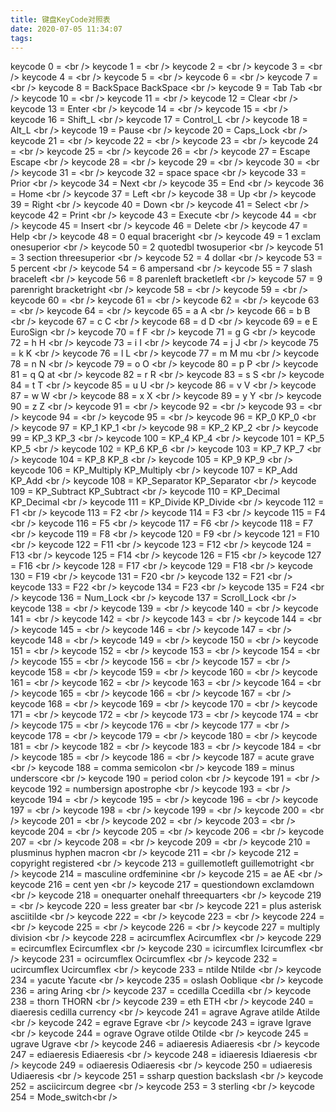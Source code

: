 ```yaml
---
title: 键盘KeyCode对照表
date: 2020-07-05 11:34:07
tags:
---
```


keycode   0 = &lt;br /&gt;
keycode   1 = &lt;br /&gt;
keycode   2 = &lt;br /&gt;
keycode   3 = &lt;br /&gt;
keycode   4 = &lt;br /&gt;
keycode   5 = &lt;br /&gt;
keycode   6 = &lt;br /&gt;
keycode   7 = &lt;br /&gt;
keycode   8 = BackSpace BackSpace &lt;br /&gt;
keycode   9 = Tab Tab &lt;br /&gt;
keycode 10 = &lt;br /&gt;
keycode 11 = &lt;br /&gt;
keycode 12 = Clear &lt;br /&gt;
keycode 13 = Enter &lt;br /&gt;
keycode 14 = &lt;br /&gt;
keycode 15 = &lt;br /&gt;
keycode 16 = Shift_L &lt;br /&gt;
keycode 17 = Control_L &lt;br /&gt;
keycode 18 = Alt_L &lt;br /&gt;
keycode 19 = Pause &lt;br /&gt;
keycode 20 = Caps_Lock &lt;br /&gt;
keycode 21 = &lt;br /&gt;
keycode 22 = &lt;br /&gt;
keycode 23 = &lt;br /&gt;
keycode 24 = &lt;br /&gt;
keycode 25 = &lt;br /&gt;
keycode 26 = &lt;br /&gt;
keycode 27 = Escape Escape &lt;br /&gt;
keycode 28 = &lt;br /&gt;
keycode 29 = &lt;br /&gt;
keycode 30 = &lt;br /&gt;
keycode 31 = &lt;br /&gt;
keycode 32 = space space &lt;br /&gt;
keycode 33 = Prior &lt;br /&gt;
keycode 34 = Next &lt;br /&gt;
keycode 35 = End &lt;br /&gt;
keycode 36 = Home &lt;br /&gt;
keycode 37 = Left &lt;br /&gt;
keycode 38 = Up &lt;br /&gt;
keycode 39 = Right &lt;br /&gt;
keycode 40 = Down &lt;br /&gt;
keycode 41 = Select &lt;br /&gt;
keycode 42 = Print &lt;br /&gt;
keycode 43 = Execute &lt;br /&gt;
keycode 44 = &lt;br /&gt;
keycode 45 = Insert &lt;br /&gt;
keycode 46 = Delete &lt;br /&gt;
keycode 47 = Help &lt;br /&gt;
keycode 48 = 0 equal braceright &lt;br /&gt;
keycode 49 = 1 exclam onesuperior &lt;br /&gt;
keycode 50 = 2 quotedbl twosuperior &lt;br /&gt;
keycode 51 = 3 section threesuperior &lt;br /&gt;
keycode 52 = 4 dollar &lt;br /&gt;
keycode 53 = 5 percent &lt;br /&gt;
keycode 54 = 6 ampersand &lt;br /&gt;
keycode 55 = 7 slash braceleft &lt;br /&gt;
keycode 56 = 8 parenleft bracketleft &lt;br /&gt;
keycode 57 = 9 parenright bracketright &lt;br /&gt;
keycode 58 = &lt;br /&gt;
keycode 59 = &lt;br /&gt;
keycode 60 = &lt;br /&gt;
keycode 61 = &lt;br /&gt;
keycode 62 = &lt;br /&gt;
keycode 63 = &lt;br /&gt;
keycode 64 = &lt;br /&gt;
keycode 65 = a A &lt;br /&gt;
keycode 66 = b B &lt;br /&gt;
keycode 67 = c C &lt;br /&gt;
keycode 68 = d D &lt;br /&gt;
keycode 69 = e E EuroSign &lt;br /&gt;
keycode 70 = f F &lt;br /&gt;
keycode 71 = g G &lt;br /&gt;
keycode 72 = h H &lt;br /&gt;
keycode 73 = i I &lt;br /&gt;
keycode 74 = j J &lt;br /&gt;
keycode 75 = k K &lt;br /&gt;
keycode 76 = l L &lt;br /&gt;
keycode 77 = m M mu &lt;br /&gt;
keycode 78 = n N &lt;br /&gt;
keycode 79 = o O &lt;br /&gt;
keycode 80 = p P &lt;br /&gt;
keycode 81 = q Q at &lt;br /&gt;
keycode 82 = r R &lt;br /&gt;
keycode 83 = s S &lt;br /&gt;
keycode 84 = t T &lt;br /&gt;
keycode 85 = u U &lt;br /&gt;
keycode 86 = v V &lt;br /&gt;
keycode 87 = w W &lt;br /&gt;
keycode 88 = x X &lt;br /&gt;
keycode 89 = y Y &lt;br /&gt;
keycode 90 = z Z &lt;br /&gt;
keycode 91 = &lt;br /&gt;
keycode 92 = &lt;br /&gt;
keycode 93 = &lt;br /&gt;
keycode 94 = &lt;br /&gt;
keycode 95 = &lt;br /&gt;
keycode 96 = KP_0 KP_0 &lt;br /&gt;
keycode 97 = KP_1 KP_1 &lt;br /&gt;
keycode 98 = KP_2 KP_2 &lt;br /&gt;
keycode 99 = KP_3 KP_3 &lt;br /&gt;
keycode 100 = KP_4 KP_4 &lt;br /&gt;
keycode 101 = KP_5 KP_5 &lt;br /&gt;
keycode 102 = KP_6 KP_6 &lt;br /&gt;
keycode 103 = KP_7 KP_7 &lt;br /&gt;
keycode 104 = KP_8 KP_8 &lt;br /&gt;
keycode 105 = KP_9 KP_9 &lt;br /&gt;
keycode 106 = KP_Multiply KP_Multiply &lt;br /&gt;
keycode 107 = KP_Add KP_Add &lt;br /&gt;
keycode 108 = KP_Separator KP_Separator &lt;br /&gt;
keycode 109 = KP_Subtract KP_Subtract &lt;br /&gt;
keycode 110 = KP_Decimal KP_Decimal &lt;br /&gt;
keycode 111 = KP_Divide KP_Divide &lt;br /&gt;
keycode 112 = F1 &lt;br /&gt;
keycode 113 = F2 &lt;br /&gt;
keycode 114 = F3 &lt;br /&gt;
keycode 115 = F4 &lt;br /&gt;
keycode 116 = F5 &lt;br /&gt;
keycode 117 = F6 &lt;br /&gt;
keycode 118 = F7 &lt;br /&gt;
keycode 119 = F8 &lt;br /&gt;
keycode 120 = F9 &lt;br /&gt;
keycode 121 = F10 &lt;br /&gt;
keycode 122 = F11 &lt;br /&gt;
keycode 123 = F12 &lt;br /&gt;
keycode 124 = F13 &lt;br /&gt;
keycode 125 = F14 &lt;br /&gt;
keycode 126 = F15 &lt;br /&gt;
keycode 127 = F16 &lt;br /&gt;
keycode 128 = F17 &lt;br /&gt;
keycode 129 = F18 &lt;br /&gt;
keycode 130 = F19 &lt;br /&gt;
keycode 131 = F20 &lt;br /&gt;
keycode 132 = F21 &lt;br /&gt;
keycode 133 = F22 &lt;br /&gt;
keycode 134 = F23 &lt;br /&gt;
keycode 135 = F24 &lt;br /&gt;
keycode 136 = Num_Lock &lt;br /&gt;
keycode 137 = Scroll_Lock &lt;br /&gt;
keycode 138 = &lt;br /&gt;
keycode 139 = &lt;br /&gt;
keycode 140 = &lt;br /&gt;
keycode 141 = &lt;br /&gt;
keycode 142 = &lt;br /&gt;
keycode 143 = &lt;br /&gt;
keycode 144 = &lt;br /&gt;
keycode 145 = &lt;br /&gt;
keycode 146 = &lt;br /&gt;
keycode 147 = &lt;br /&gt;
keycode 148 = &lt;br /&gt;
keycode 149 = &lt;br /&gt;
keycode 150 = &lt;br /&gt;
keycode 151 = &lt;br /&gt;
keycode 152 = &lt;br /&gt;
keycode 153 = &lt;br /&gt;
keycode 154 = &lt;br /&gt;
keycode 155 = &lt;br /&gt;
keycode 156 = &lt;br /&gt;
keycode 157 = &lt;br /&gt;
keycode 158 = &lt;br /&gt;
keycode 159 = &lt;br /&gt;
keycode 160 = &lt;br /&gt;
keycode 161 = &lt;br /&gt;
keycode 162 = &lt;br /&gt;
keycode 163 = &lt;br /&gt;
keycode 164 = &lt;br /&gt;
keycode 165 = &lt;br /&gt;
keycode 166 = &lt;br /&gt;
keycode 167 = &lt;br /&gt;
keycode 168 = &lt;br /&gt;
keycode 169 = &lt;br /&gt;
keycode 170 = &lt;br /&gt;
keycode 171 = &lt;br /&gt;
keycode 172 = &lt;br /&gt;
keycode 173 = &lt;br /&gt;
keycode 174 = &lt;br /&gt;
keycode 175 = &lt;br /&gt;
keycode 176 = &lt;br /&gt;
keycode 177 = &lt;br /&gt;
keycode 178 = &lt;br /&gt;
keycode 179 = &lt;br /&gt;
keycode 180 = &lt;br /&gt;
keycode 181 = &lt;br /&gt;
keycode 182 = &lt;br /&gt;
keycode 183 = &lt;br /&gt;
keycode 184 = &lt;br /&gt;
keycode 185 = &lt;br /&gt;
keycode 186 = &lt;br /&gt;
keycode 187 = acute grave &lt;br /&gt;
keycode 188 = comma semicolon &lt;br /&gt;
keycode 189 = minus underscore &lt;br /&gt;
keycode 190 = period colon &lt;br /&gt;
keycode 191 = &lt;br /&gt;
keycode 192 = numbersign apostrophe &lt;br /&gt;
keycode 193 = &lt;br /&gt;
keycode 194 = &lt;br /&gt;
keycode 195 = &lt;br /&gt;
keycode 196 = &lt;br /&gt;
keycode 197 = &lt;br /&gt;
keycode 198 = &lt;br /&gt;
keycode 199 = &lt;br /&gt;
keycode 200 = &lt;br /&gt;
keycode 201 = &lt;br /&gt;
keycode 202 = &lt;br /&gt;
keycode 203 = &lt;br /&gt;
keycode 204 = &lt;br /&gt;
keycode 205 = &lt;br /&gt;
keycode 206 = &lt;br /&gt;
keycode 207 = &lt;br /&gt;
keycode 208 = &lt;br /&gt;
keycode 209 = &lt;br /&gt;
keycode 210 = plusminus hyphen macron &lt;br /&gt;
keycode 211 = &lt;br /&gt;
keycode 212 = copyright registered &lt;br /&gt;
keycode 213 = guillemotleft guillemotright &lt;br /&gt;
keycode 214 = masculine ordfeminine &lt;br /&gt;
keycode 215 = ae AE &lt;br /&gt;
keycode 216 = cent yen &lt;br /&gt;
keycode 217 = questiondown exclamdown &lt;br /&gt;
keycode 218 = onequarter onehalf threequarters &lt;br /&gt;
keycode 219 = &lt;br /&gt;
keycode 220 = less greater bar &lt;br /&gt;
keycode 221 = plus asterisk asciitilde &lt;br /&gt;
keycode 222 = &lt;br /&gt;
keycode 223 = &lt;br /&gt;
keycode 224 = &lt;br /&gt;
keycode 225 = &lt;br /&gt;
keycode 226 = &lt;br /&gt;
keycode 227 = multiply division &lt;br /&gt;
keycode 228 = acircumflex Acircumflex &lt;br /&gt;
keycode 229 = ecircumflex Ecircumflex &lt;br /&gt;
keycode 230 = icircumflex Icircumflex &lt;br /&gt;
keycode 231 = ocircumflex Ocircumflex &lt;br /&gt;
keycode 232 = ucircumflex Ucircumflex &lt;br /&gt;
keycode 233 = ntilde Ntilde &lt;br /&gt;
keycode 234 = yacute Yacute &lt;br /&gt;
keycode 235 = oslash Ooblique &lt;br /&gt;
keycode 236 = aring Aring &lt;br /&gt;
keycode 237 = ccedilla Ccedilla &lt;br /&gt;
keycode 238 = thorn THORN &lt;br /&gt;
keycode 239 = eth ETH &lt;br /&gt;
keycode 240 = diaeresis cedilla currency &lt;br /&gt;
keycode 241 = agrave Agrave atilde Atilde &lt;br /&gt;
keycode 242 = egrave Egrave &lt;br /&gt;
keycode 243 = igrave Igrave &lt;br /&gt;
keycode 244 = ograve Ograve otilde Otilde &lt;br /&gt;
keycode 245 = ugrave Ugrave &lt;br /&gt;
keycode 246 = adiaeresis Adiaeresis &lt;br /&gt;
keycode 247 = ediaeresis Ediaeresis &lt;br /&gt;
keycode 248 = idiaeresis Idiaeresis &lt;br /&gt;
keycode 249 = odiaeresis Odiaeresis &lt;br /&gt;
keycode 250 = udiaeresis Udiaeresis &lt;br /&gt;
keycode 251 = ssharp question backslash &lt;br /&gt;
keycode 252 = asciicircum degree &lt;br /&gt;
keycode 253 = 3 sterling &lt;br /&gt;
keycode 254 = Mode_switch&lt;br /&gt;